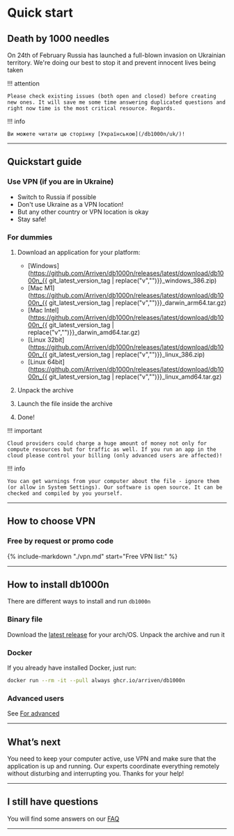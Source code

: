 # Quick start

## Death by 1000 needles

On 24th of February Russia has launched a full-blown invasion on Ukrainian territory. We're doing our best to stop it and prevent innocent lives being taken

!!! attention

    Please check existing issues (both open and closed) before creating new ones. It will save me some time answering duplicated questions and right now time is the most critical resource. Regards.

!!! info

    Ви можете читати цю сторінку [Українською](/db1000n/uk/)!

---

## Quickstart guide

### Use VPN (if you are in Ukraine)

- Switch to Russia if possible
- Don't use Ukraine as a VPN location!
- But any other country or VPN location is okay
- Stay safe!

### For dummies

1. Download an application for your platform:

   - [Windows](https://github.com/Arriven/db1000n/releases/latest/download/db1000n_{{ git_latest_version_tag | replace("v","")}}\_windows_386.zip)
   - [Mac M1](https://github.com/Arriven/db1000n/releases/latest/download/db1000n_{{ git_latest_version_tag | replace("v","")}}\_darwin_arm64.tar.gz)
   - [Mac Intel](https://github.com/Arriven/db1000n/releases/latest/download/db1000n_{{ git_latest_version_tag | replace("v","")}}\_darwin_amd64.tar.gz)
   - [Linux 32bit](https://github.com/Arriven/db1000n/releases/latest/download/db1000n_{{ git_latest_version_tag | replace("v","")}}\_linux_386.zip)
   - [Linux 64bit](https://github.com/Arriven/db1000n/releases/latest/download/db1000n_{{ git_latest_version_tag | replace("v","")}}\_linux_amd64.tar.gz)

1. Unpack the archive
1. Launch the file inside the archive
1. Done!

!!! important

    Cloud providers could charge a huge amount of money not only for compute resources but for traffic as well. If you run an app in the cloud please control your billing (only advanced users are affected)!

!!! info

    You can get warnings from your computer about the file - ignore them (or allow in System Settings). Our software is open source. It can be checked and compiled by you yourself.

---

## How to choose VPN

### Free by request or promo code

{%
   include-markdown "./vpn.md"
   start="Free VPN list:"
%}

---

## How to install db1000n

There are different ways to install and run `db1000n`

### Binary file

Download the [latest release](https://github.com/Arriven/db1000n/releases/latest) for your arch/OS.
Unpack the archive and run it

### Docker

If you already have installed Docker, just run:

```bash
docker run --rm -it --pull always ghcr.io/arriven/db1000n
```

### Advanced users

See [For advanced](/db1000n/advanced-docs/advanced-and-devs/)

---

## What’s next

You need to keep your computer active, use VPN and make sure that the application is up and running.
Our experts coordinate everything remotely without disturbing and interrupting you.
Thanks for your help!

---

## I still have questions

You will find some answers on our [FAQ](/db1000n/faq/)

---
